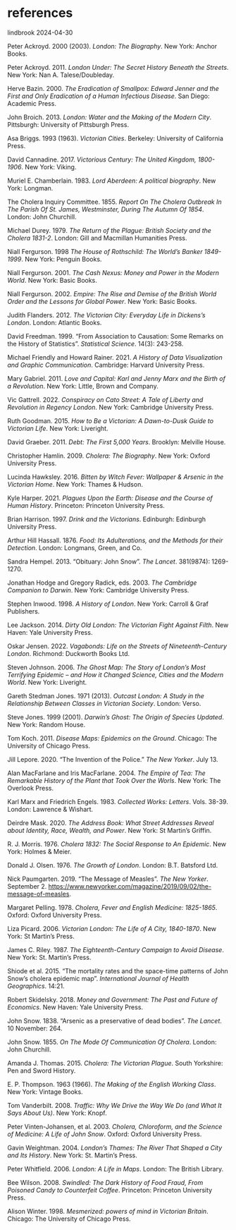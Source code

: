 references
================
lindbrook
2024-04-30

Peter Ackroyd. 2000 (2003). *London: The Biography*. New York: Anchor
Books.

Peter Ackroyd. 2011. *London Under: The Secret History Beneath the
Streets*. New York: Nan A. Talese/Doubleday.

Herve Bazin. 2000. *The Eradication of Smallpox: Edward Jenner and the
First and Only Eradication of a Human Infectious Disease*. San Diego:
Academic Press.

John Broich. 2013. *London: Water and the Making of the Modern City*.
Pittsburgh: University of Pittsburgh Press.

Asa Briggs. 1993 (1963). *Victorian Cities*. Berkeley: University of
California Press.

David Cannadine. 2017. *Victorious Century: The United Kingdom,
1800-1906*. New York: Viking.

Muriel E. Chamberlain. 1983. *Lord Aberdeen: A political biography*. New
York: Longman.

The Cholera Inquiry Committee. 1855. *Report On The Cholera Outbreak In
The Parish Of St. James, Westminster, During The Autumn Of 1854*.
London: John Churchill.

Michael Durey. 1979. *The Return of the Plague: British Society and the
Cholera 1831-2*. London: Gill and Macmillan Humanities Press.

Niall Fergurson. 1998 *The House of Rothschild: The World’s Banker
1849-1999*. New York: Penguin Books.

Niall Fergurson. 2001. *The Cash Nexus: Money and Power in the Modern
World*. New York: Basic Books.

Niall Fergurson. 2002. *Empire: The Rise and Demise of the British World
Order and the Lessons for Global Power*. New York: Basic Books.

Judith Flanders. 2012. *The Victorian City: Everyday Life in Dickens’s
London*. London: Atlantic Books.

David Freedman. 1999. “From Association to Causation: Some Remarks on
the History of Statistics”. *Statistical Science*. 14(3): 243-258.

Michael Friendly and Howard Rainer. 2021. *A History of Data
Visualization and Graphic Communication*. Cambridge: Harvard University
Press.

Mary Gabriel. 2011. *Love and Capital: Karl and Jenny Marx and the Birth
of a Revolution*. New York: Little, Brown and Company.

Vic Gattrell. 2022. *Conspiracy on Cato Street: A Tale of Liberty and
Revolution in Regency London*. New York: Cambridge University Press.

Ruth Goodman. 2015. *How to Be a Victorian: A Dawn-to-Dusk Guide to
Victorian Life*. New York: Liveright.

David Graeber. 2011. *Debt: The First 5,000 Years*. Brooklyn: Melville
House.

Christopher Hamlin. 2009. *Cholera: The Biography*. New York: Oxford
University Press.

Lucinda Hawksley. 2016. *Bitten by Witch Fever: Wallpaper & Arsenic in
the Victorian Home*. New York: Thames & Hudson.

Kyle Harper. 2021. *Plagues Upon the Earth: Disease and the Course of
Human History*. Princeton: Princeton University Press.

Brian Harrison. 1997. *Drink and the Victorians*. Edinburgh: Edinburgh
University Press.

Arthur Hill Hassall. 1876. *Food: Its Adulterations, and the Methods for
their Detection*. London: Longmans, Green, and Co.

Sandra Hempel. 2013. “Obituary: John Snow”. *The Lancet*. 381(9874):
1269-1270.

Jonathan Hodge and Gregory Radick, eds. 2003. *The Cambridge Companion
to Darwin*. New York: Cambridge University Press.

Stephen Inwood. 1998. *A History of London*. New York: Carroll & Graf
Publishers.

Lee Jackson. 2014. *Dirty Old London: The Victorian Fight Against
Filth*. New Haven: Yale University Press.

Oskar Jensen. 2022. *Vagabonds: Life on the Streets of
Nineteenth-Century London*. Richmond: Duckworth Books Ltd.

Steven Johnson. 2006. *The Ghost Map: The Story of London’s Most
Terrifying Epidemic – and How it Changed Science, Cities and the Modern
World*. New York: Liveright.

Gareth Stedman Jones. 1971 (2013). *Outcast London: A Study in the
Relationship Between Classes in Victorian Society*. London: Verso.

Steve Jones. 1999 (2001). *Darwin’s Ghost: The Origin of Species
Updated*. New York: Random House.

Tom Koch. 2011. *Disease Maps: Epidemics on the Ground*. Chicago: The
University of Chicago Press.

Jill Lepore. 2020. “The Invention of the Police.” *The New Yorker*. July
13.

Alan MacFarlane and Iris MacFarlane. 2004. *The Empire of Tea: The
Remarkable History of the Plant that Took Over the Worls*. New York: The
Overlook Press.

Karl Marx and Friedrich Engels. 1983. *Collected Works: Letters*. Vols.
38-39. London: Lawrence & Wishart.

Deirdre Mask. 2020. *The Address Book: What Street Addresses Reveal
about Identity, Race, Wealth, and Power*. New York: St Martin’s Griffin.

R. J. Morris. 1976. *Cholera 1832: The Social Response to An Epidemic*.
New York: Holmes & Meier.

Donald J. Olsen. 1976. *The Growth of London*. London: B.T. Batsford
Ltd.

Nick Paumgarten. 2019. “The Message of Measles”. *The New Yorker*.
September 2.
<https://www.newyorker.com/magazine/2019/09/02/the-message-of-measles>.

Margaret Pelling. 1978. *Cholera, Fever and English Medicine:
1825-1865*. Oxford: Oxford University Press.

Liza Picard. 2006. *Victorian London: The Life of A City, 1840-1870*.
New York: St Martin’s Press.

James C. Riley. 1987. *The Eighteenth-Century Campaign to Avoid
Disease*. New York: St. Martin’s Press.

Shiode et al. 2015. “The mortality rates and the space-time patterns of
John Snow’s cholera epidemic map”. *International Journal of Health
Geographics*. 14:21.

Robert Skidelsky. 2018. *Money and Government: The Past and Future of
Economics*. New Haven: Yale University Press.

John Snow. 1838. “Arsenic as a preservative of dead bodies”. *The
Lancet*. 10 November: 264.

John Snow. 1855. *On The Mode Of Communication Of Cholera*. London: John
Churchill.

Amanda J. Thomas. 2015. *Cholera: The Victorian Plague*. South
Yorkshire: Pen and Sword History.

E. P. Thompson. 1963 (1966). *The Making of the English Working Class*.
New York: Vintage Books.

Tom Vanderbilt. 2008. *Traffic: Why We Drive the Way We Do (and What It
Says About Us)*. New York: Knopf.

Peter Vinten-Johansen, et al. 2003. *Cholera, Chloroform, and the
Science of Medicine: A Life of John Snow*. Oxford: Oxford University
Press.

Gavin Weightman. 2004. *London’s Thames: The River That Shaped a City
and Its History*. New York: St. Martin’s Press.

Peter Whitfield. 2006. *London: A Life in Maps*. London: The British
Library.

Bee Wilson. 2008. *Swindled: The Dark History of Food Fraud, From
Poisoned Candy to Counterfeit Coffee*. Princeton: Princeton University
Press.

Alison Winter. 1998. *Mesmerized: powers of mind in Victorian Britain*.
Chicago: The University of Chicago Press.
